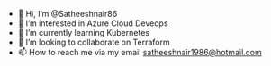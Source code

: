 - 👋 Hi, I’m @Satheeshnair86
- 👀 I’m interested in Azure Cloud Deveops
- 🌱 I’m currently learning Kubernetes
- 💞️ I’m looking to collaborate on Terraform
- 📫 How to reach me via my email satheeshnair1986@hotmail.com

<!---
Satheeshnair86/Satheeshnair86 is a ✨ special ✨ repository because its `README.md` (this file) appears on your GitHub profile.
You can click the Preview link to take a look at your changes.
--->
